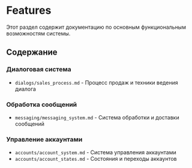 # Features

Этот раздел содержит документацию по основным функциональным возможностям системы.

## Содержание

### Диалоговая система
- `dialogs/sales_process.md` - Процесс продаж и техники ведения диалога

### Обработка сообщений
- `messaging/messaging_system.md` - Система обработки и доставки сообщений

### Управление аккаунтами
- `accounts/account_system.md` - Система управления аккаунтами
- `accounts/account_states.md` - Состояния и переходы аккаунтов

